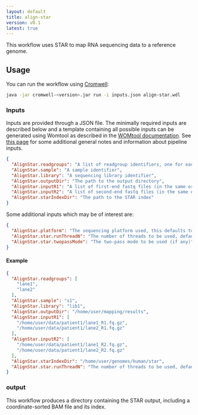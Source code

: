 ```yaml
---
layout: default
title: align-star
version: v0.1
latest: true
---
```


This workflow uses STAR to map RNA sequencing data to a reference genome.

## Usage
You can run the workflow using
[Cromwell](http://cromwell.readthedocs.io/en/stable/):
```bash
java -jar cromwell-<version>.jar run -i inputs.json align-star.wdl
```

### Inputs
Inputs are provided through a JSON file. The minimally required inputs are
described below and a template containing all possible inputs can be generated
using Womtool as described in the
[WOMtool documentation](http://cromwell.readthedocs.io/en/stable/WOMtool/).
See [this page](/inputs.html) for some additional general notes and information
about pipeline inputs.

```json
{
  "AlignStar.readgroups": "A list of readgroup identifiers, one for each fastq file (pair) provided",
  "AlignStar.sample": "A sample identifier",
  "AlignStar.library": "A sequencing library identifier",
  "AlignStar.outputDir": "The path to the output directory",
  "AlignStar.inputR1": "A list of first-end fastq files (in the same order as the associated readgroup identifiers)",
  "AlignStar.inputR2": "A list of second-end fastq files (in the same order as the associated readgroup identifiers). This input may be ignored for single-end sequencing experiments",
  "AlignStar.starIndexDir": "The path to the STAR index"
}
```

Some additional inputs which may be of interest are:
```json
{
  "AlignStar.platform": "The sequencing platform used, this defaults to 'illumina'",
  "AlignStar.star.runThreadN": "The number of threads to be used, defaults to 1",
  "AlignStar.star.twopassMode": "The two-pass mode to be used (if any)"
}
```

#### Example
```json
{
  "AlignStar.readgroups": [
    "lane1",
    "lane2"
  ],
  "AlignStar.sample": "s1",
  "AlignStar.library": "lib1",
  "AlignStar.outputDir": "/home/user/mapping/results",
  "AlignStar.inputR1": [
    "/home/user/data/patient1/lane1_R1.fq.gz",
    "/home/user/data/patient1/lane2_R1.fq.gz"
  ],
  "AlignStar.inputR2": [
    "/home/user/data/patient1/lane1_R2.fq.gz",
    "/home/user/data/patient1/lane2_R2.fq.gz"
  ],
  "AlignStar.starIndexDir": "/home/user/genomes/human/star",
  "AlignStar.star.runThreadN": "The number of threads to be used, defaults to 1",
}
```

### output
This workflow produces a directory containing the STAR output, including a
coordinate-sorted BAM file and its index.
